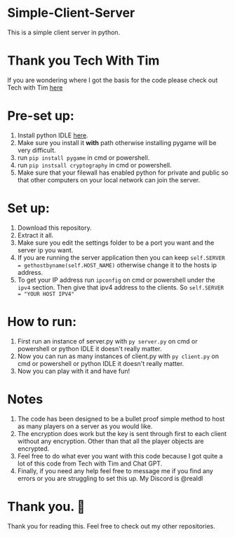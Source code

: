 # Simple-Client-Server
This is a simple client server in python. 

# Thank you Tech With Tim
If you are wondering where I got the basis for the code please check out Tech with Tim [here](https://www.techwithtim.net/tutorials/python-online-game-tutorial/client)

# Pre-set up:
1. Install python IDLE [here](https://www.python.org/downloads/).
2. Make sure you install it **with** path otherwise installing pygame will be very difficult.
3. run `pip install pygame` in cmd or powershell.
4. run `pip instsall cryptography` in cmd or powershell.
5. Make sure that your filewall has enabled python for private and public so that other computers on your local network can join the server.

# Set up:
1. Download this repository.
2. Extract it all.
3. Make sure you edit the settings folder to be a port you want and the server ip you want.
4. If you are running the server application then you can keep `self.SERVER = gethostbyname(self.HOST_NAME)` otherwise change it to the hosts ip address.
5. To get your IP address run `ipconfig` on cmd or powershell under the `ipv4` section. Then give that ipv4 address to the clients. So `self.SERVER = "YOUR HOST IPV4"`

# How to run:
1. First run an instance of server.py with `py server.py` on cmd or powershell or python IDLE it doesn't really matter.
2. Now you can run as many instances of client.py with `py client.py` on cmd or powershell or python IDLE it doesn't really matter.
3. Now you can play with it and have fun!

# Notes
1. The code has been designed to be a bullet proof simple method to host as many players on a server as you would like.
2. The encryption does work but the key is sent through first to each client without any encryption. Other than that all the player objects are encrypted.
3. Feel free to do what ever you want with this code because I got quite a lot of this code from Tech with Tim and Chat GPT.
4. Finally, if you need any help feel free to message me if you find any errors or you are struggling to set this up. My Discord is @realdl

# Thank you. 🙏
Thank you for reading this. Feel free to check out my other repositories.
